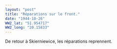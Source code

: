 ```yaml
---
layout: "post"
title: "Réparations sur le front."
date: "1944-10-26"
WW2_lat: "51.954717"
WW2_long: "20.15833"
---
```


De retour à Skierniewice, les réparations reprennent.


<div class="histoire"></div>

<div class="commentaire"></div>